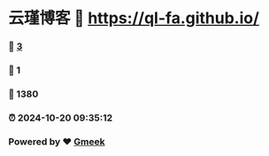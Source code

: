 # 云瑾博客 :link: https://ql-fa.github.io/ 
### :page_facing_up: [3](https://ql-fa.github.io//tag.html) 
### :speech_balloon: 1 
### :hibiscus: 1380 
### :alarm_clock: 2024-10-20 09:35:12 
### Powered by :heart: [Gmeek](https://github.com/Meekdai/Gmeek)
